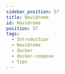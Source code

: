 ```yaml
---
sidebar_position: 57
title: Navidrome
id: Navidrome
position: 57
tags:
  - Introduction
  - Navidrome
  - docker
  - docker-compose
  - tips
---
```

